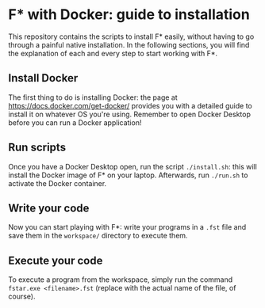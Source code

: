# F* with Docker: guide to installation

This repository contains the scripts to install F* easily, without having to go through a painful native installation. In the following sections, you will find the explanation of each and every step to start working with F*.

## Install Docker
The first thing to do is installing Docker: the page at https://docs.docker.com/get-docker/ provides you with a detailed guide to install it on whatever OS you're using. Remember to open Docker Desktop before you can run a Docker application! 

## Run scripts
Once you have a Docker Desktop open, run the script ```./install.sh```: this will install the Docker image of F* on your laptop. Afterwards, run ```./run.sh``` to activate the Docker container.

## Write your code
Now you can start playing with F*: write your programs in a ```.fst``` file and save them in the ```workspace/``` directory to execute them.

## Execute your code
To execute a program from the workspace, simply run the command ```fstar.exe <filename>.fst``` (replace <filename> with the actual name of the file, of course).
